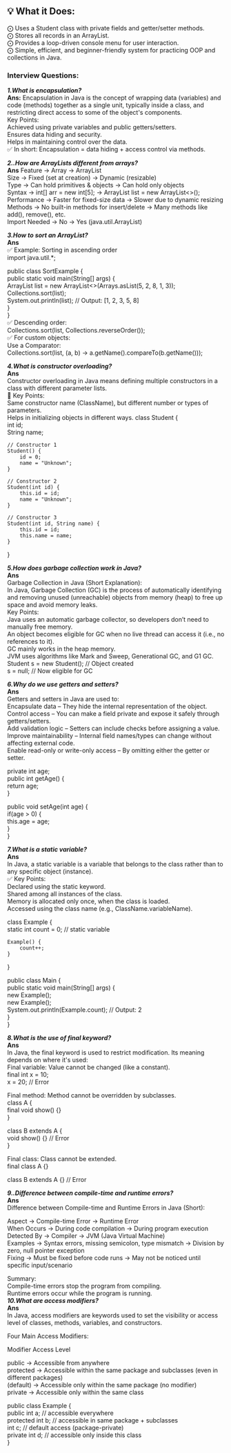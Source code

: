 ## 💡 What it Does:
 ⨀ Uses a Student class with private fields and getter/setter methods.  
 ⨀ Stores all records in an ArrayList<Student>.  
 ⨀ Provides a loop-driven console menu for user interaction.  
 ⨀ Simple, efficient, and beginner-friendly system for practicing OOP and collections in Java.   


### Interview Questions:

***1.What is encapsulation?***  
**Ans:**  Encapsulation in Java is the concept of wrapping data (variables) and code (methods) together as a single unit, typically inside a class, and restricting direct access to some of the object's components.  
Key Points:  
Achieved using private variables and public getters/setters.  
Ensures data hiding and security.  
Helps in maintaining control over the data.  
✅ In short: Encapsulation = data hiding + access control via methods.  

***2..How are ArrayLists different from arrays?***  
**Ans**  Feature ->	Array	-> ArrayList  
Size	-> Fixed (set at creation)	-> Dynamic (resizable)  
Type	-> Can hold primitives & objects	-> Can hold only objects  
Syntax	-> int[] arr = new int[5];	-> ArrayList<Integer> list = new ArrayList<>();  
Performance	-> Faster for fixed-size data	-> Slower due to dynamic resizing  
Methods	-> No built-in methods for insert/delete	-> Many methods like add(), remove(), etc.  
Import Needed	-> No	-> Yes (java.util.ArrayList)  


***3.How to sort an ArrayList?***  
**Ans**  
✅ Example: Sorting in ascending order  
import java.util.*;

public class SortExample {  
    public static void main(String[] args) {  
        ArrayList<Integer> list = new ArrayList<>(Arrays.asList(5, 2, 8, 1, 3));  
        Collections.sort(list);  
        System.out.println(list); // Output: [1, 2, 3, 5, 8]  
    }  
}  
✅ Descending order:  
Collections.sort(list, Collections.reverseOrder());  
✅ For custom objects:  
Use a Comparator:  
Collections.sort(list, (a, b) -> a.getName().compareTo(b.getName()));  



***4.What is constructor overloading?***  
**Ans**   
Constructor overloading in Java means defining multiple constructors in a class with different parameter lists.  
🔹 Key Points:  
Same constructor name (ClassName), but different number or types of parameters.  
Helps in initializing objects in different ways. 
class Student {  
    int id;  
    String name;  

    // Constructor 1  
    Student() {  
        id = 0;  
        name = "Unknown";  
    }  

    // Constructor 2  
    Student(int id) {  
        this.id = id;  
        name = "Unknown";  
    }  

    // Constructor 3  
    Student(int id, String name) {   
        this.id = id;  
        this.name = name;  
    }   
}  

***5.How does garbage collection work in Java?***  
**Ans**  
Garbage Collection in Java (Short Explanation):  
In Java, Garbage Collection (GC) is the process of automatically identifying and removing unused (unreachable) objects from memory (heap) to free up space and avoid memory leaks.  
Key Points:  
Java uses an automatic garbage collector, so developers don’t need to manually free memory.  
An object becomes eligible for GC when no live thread can access it (i.e., no references to it).  
GC mainly works in the heap memory.  
JVM uses algorithms like Mark and Sweep, Generational GC, and G1 GC.  
Student s = new Student(); // Object created  
s = null; // Now eligible for GC  

***6.Why do we use getters and setters?***   
**Ans**  
Getters and setters in Java are used to:  
Encapsulate data – They hide the internal representation of the object.  
Control access – You can make a field private and expose it safely through getters/setters.  
Add validation logic – Setters can include checks before assigning a value.  
Improve maintainability – Internal field names/types can change without affecting external code.  
Enable read-only or write-only access – By omitting either the getter or setter.  


private int age;  
public int getAge() {  
    return age;  
}  

public void setAge(int age) {  
    if(age > 0) {  
        this.age = age;  
    }  
}  

***7.What is a static variable?***  
**Ans**  
In Java, a static variable is a variable that belongs to the class rather than to any specific object (instance).  
✅ Key Points:  
Declared using the static keyword.  
Shared among all instances of the class.  
Memory is allocated only once, when the class is loaded.  
Accessed using the class name (e.g., ClassName.variableName).  

class Example {  
    static int count = 0; // static variable  

    Example() {  
        count++;  
    }  
}  

public class Main {  
    public static void main(String[] args) {  
        new Example();  
        new Example();  
        System.out.println(Example.count); // Output: 2  
    }  
}  


***8.What is the use of final keyword?***  
**Ans**  
In Java, the final keyword is used to restrict modification. Its meaning depends on where it's used:  
Final variable: Value cannot be changed (like a constant).  
final int x = 10;  
x = 20; // Error  

Final method: Method cannot be overridden by subclasses.  
class A {  
    final void show() {}  
}  

class B extends A {  
    void show() {} // Error  
}  

Final class: Class cannot be extended.  
final class A {}  

class B extends A {} // Error  


***9..Difference between compile-time and runtime errors?***  
**Ans**  
Difference between Compile-time and Runtime Errors in Java (Short):  

Aspect ->	Compile-time Error	-> Runtime Error  
When Occurs	-> During code compilation	-> During program execution  
Detected By	-> Compiler	-> JVM (Java Virtual Machine)  
Examples	-> Syntax errors, missing semicolon, type mismatch	-> Division by zero, null pointer exception  
Fixing	-> Must be fixed before code runs	-> May not be noticed until specific input/scenario  

Summary:  
Compile-time errors stop the program from compiling.  
Runtime errors occur while the program is running.   
***10.What are access modifiers?***  
**Ans**  
In Java, access modifiers are keywords used to set the visibility or access level of classes, methods, variables, and constructors.  

Four Main Access Modifiers:  

Modifier	Access Level  

public	-> Accessible from anywhere  
protected	-> Accessible within the same package and subclasses (even in different packages)  
(default)	-> Accessible only within the same package (no modifier)  
private	-> Accessible only within the same class  

public class Example {  
    public int a;        // accessible everywhere  
    protected int b;     // accessible in same package + subclasses  
    int c;               // default access (package-private)  
    private int d;       // accessible only inside this class  
}  

